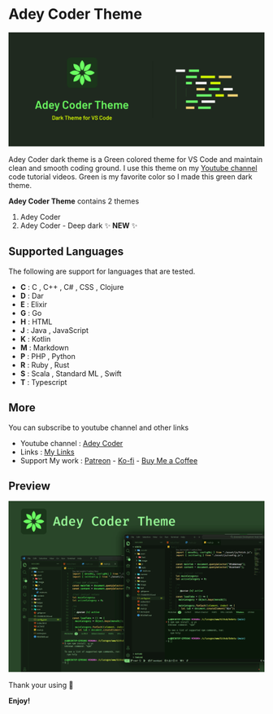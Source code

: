 
# Adey Coder Theme

![Adey Coder Dark Theme](./images/banner.png)

Adey Coder dark theme is a Green colored theme for VS Code and maintain clean and smooth coding ground. I use this theme on my [Youtube channel](https://youtube.com/@AdeyCoder) code tutorial videos. Green is my favorite color so I made this green dark theme.

**Adey Coder Theme** contains 2 themes

1. Adey Coder
1. Adey Coder - Deep dark ✨ **NEW** ✨

## Supported Languages

The following are support for languages that are tested.

- **C** : C , C++ , C# , CSS , Clojure
- **D** : Dar
- **E** : Elixir
- **G** : Go
- **H** : HTML
- **J** : Java , JavaScript
- **K** : Kotlin
- **M** : Markdown
- **P** : PHP , Python
- **R** : Ruby , Rust
- **S** : Scala , Standard ML , Swift
- **T** : Typescript

## More

You can subscribe to youtube channel and other links

- Youtube channel : [Adey Coder](https://youtube.com/@AdeyCoder)
- Links : [My Links](https://adeycoder.bio.link)
- Support My work : [Patreon](https://www.patreon.com/adeycoder) - [Ko-fi](https://ko-fi.com/adeycoder) - [Buy Me a Coffee](https://buymeacoffee.com/adeycoder)

## Preview

![Adey Coder Dark Theme Preview](./images/preview.png)

Thank your using 🙂

**Enjoy!**
